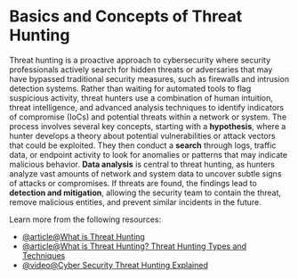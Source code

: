 # Basics and Concepts of Threat Hunting

Threat hunting is a proactive approach to cybersecurity where security professionals actively search for hidden threats or adversaries that may have bypassed traditional security measures, such as firewalls and intrusion detection systems. Rather than waiting for automated tools to flag suspicious activity, threat hunters use a combination of human intuition, threat intelligence, and advanced analysis techniques to identify indicators of compromise (IoCs) and potential threats within a network or system. The process involves several key concepts, starting with a **hypothesis**, where a hunter develops a theory about potential vulnerabilities or attack vectors that could be exploited. They then conduct a **search** through logs, traffic data, or endpoint activity to look for anomalies or patterns that may indicate malicious behavior. **Data analysis** is central to threat hunting, as hunters analyze vast amounts of network and system data to uncover subtle signs of attacks or compromises. If threats are found, the findings lead to **detection and mitigation**, allowing the security team to contain the threat, remove malicious entities, and prevent similar incidents in the future.

Learn more from the following resources:

- [@article@What is Threat Hunting](https://www.ibm.com/topics/threat-hunting)
- [@article@What is Threat Hunting? Threat Hunting Types and Techniques](https://www.fortinet.com/resources/cyberglossary/threat-hunting)
- [@video@Cyber Security Threat Hunting Explained](https://www.youtube.com/watch?v=VNp35Uw_bSM)